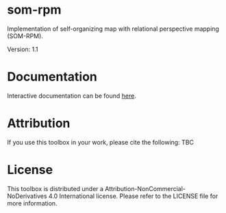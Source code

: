 # som-rpm
Implementation of self-organizing map with relational perspective mapping (SOM-RPM).

Version: 1.1

# Documentation
Interactive documentation can be found [here](https://cmss-latrobe.github.io/som-rpm/).

# Attribution
If you use this toolbox in your work, please cite the following:
TBC

# License
This toolbox is distributed under a Attribution-NonCommercial-NoDerivatives 4.0 International license. 
Please refer to the LICENSE file for more information.
